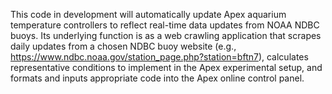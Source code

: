 This code in development will automatically update Apex aquarium temperature controllers to reflect real-time data updates from NOAA NDBC buoys. Its underlying function is as a web crawling application that scrapes daily updates from a chosen NDBC buoy website (e.g., https://www.ndbc.noaa.gov/station_page.php?station=bftn7), calculates representative conditions to implement in the Apex experimental setup, and formats and inputs appropriate code into the Apex online control panel.
